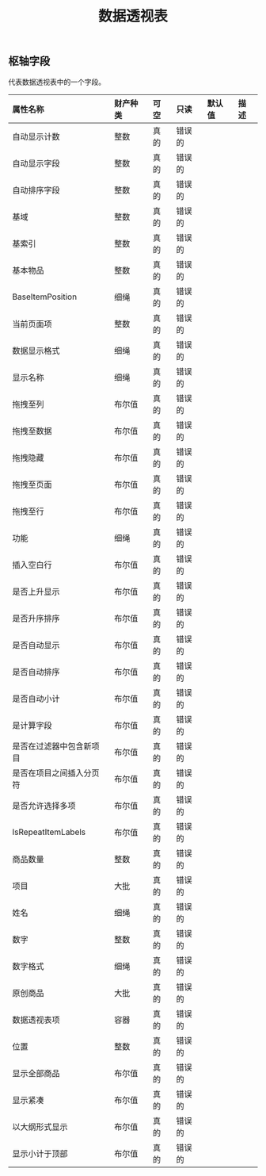 ﻿---
title: 数据透视表
second_title: Aspose.Cells Cloud Documen
type: docs
url: /zh/specification/model/pivotfield/
description: Aspose.Cells 云模型规范：PivotField。轻松处理 Excel 和其他电子表格文档，具有打开、生成、编辑、拆分、合并、比较和转换等功能
kwords: Excel, Office, 电子表格, Cloud REST API, PivotField
weight: 50
---
## **枢轴字段**

代表数据透视表中的一个字段。

|属性名称|财产种类|可空|只读|默认值|描述|
|:- |:- |:- |:- |:- |:- |
|自动显示计数|整数|真的|错误的|||
|自动显示字段|整数|真的|错误的|||
|自动排序字段|整数|真的|错误的|||
|基域|整数|真的|错误的|||
|基索引|整数|真的|错误的|||
|基本物品|整数|真的|错误的|||
|BaseItemPosition|细绳|真的|错误的|||
|当前页面项|整数|真的|错误的|||
|数据显示格式|细绳|真的|错误的|||
|显示名称|细绳|真的|错误的|||
|拖拽至列|布尔值|真的|错误的|||
|拖拽至数据|布尔值|真的|错误的|||
|拖拽隐藏|布尔值|真的|错误的|||
|拖拽至页面|布尔值|真的|错误的|||
|拖拽至行|布尔值|真的|错误的|||
|功能|细绳|真的|错误的|||
|插入空白行|布尔值|真的|错误的|||
|是否上升显示|布尔值|真的|错误的|||
|是否升序排序|布尔值|真的|错误的|||
|是否自动显示|布尔值|真的|错误的|||
|是否自动排序|布尔值|真的|错误的|||
|是否自动小计|布尔值|真的|错误的|||
|是计算字段|布尔值|真的|错误的|||
|是否在过滤器中包含新项目|布尔值|真的|错误的|||
|是否在项目之间插入分页符|布尔值|真的|错误的|||
|是否允许选择多项|布尔值|真的|错误的|||
|IsRepeatItemLabels|布尔值|真的|错误的|||
|商品数量|整数|真的|错误的|||
|项目|大批<String> |真的|错误的|||
|姓名|细绳|真的|错误的|||
|数字|整数|真的|错误的|||
|数字格式|细绳|真的|错误的|||
|原创商品|大批<String> |真的|错误的|||
|数据透视表项|容器|真的|错误的|||
|位置|整数|真的|错误的|||
|显示全部商品|布尔值|真的|错误的|||
|显示紧凑|布尔值|真的|错误的|||
|以大纲形式显示|布尔值|真的|错误的|||
|显示小计于顶部|布尔值|真的|错误的|||

